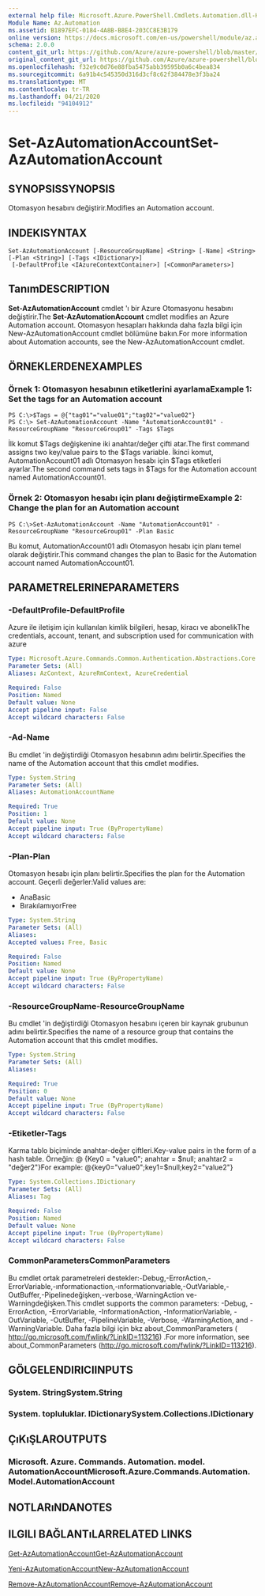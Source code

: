 ```yaml
---
external help file: Microsoft.Azure.PowerShell.Cmdlets.Automation.dll-Help.xml
Module Name: Az.Automation
ms.assetid: B1897EFC-0184-4A8B-B8E4-203CC8E3B179
online version: https://docs.microsoft.com/en-us/powershell/module/az.automation/set-azautomationaccount
schema: 2.0.0
content_git_url: https://github.com/Azure/azure-powershell/blob/master/src/Automation/Automation/help/Set-AzAutomationAccount.md
original_content_git_url: https://github.com/Azure/azure-powershell/blob/master/src/Automation/Automation/help/Set-AzAutomationAccount.md
ms.openlocfilehash: f32e9c0d76e88fba5475abb39595b0a6c4bea834
ms.sourcegitcommit: 6a91b4c545350d316d3cf8c62f384478e3f3ba24
ms.translationtype: MT
ms.contentlocale: tr-TR
ms.lasthandoff: 04/21/2020
ms.locfileid: "94104912"
---
```

# <span data-ttu-id="0593b-101">Set-AzAutomationAccount</span><span class="sxs-lookup"><span data-stu-id="0593b-101">Set-AzAutomationAccount</span></span>

## <span data-ttu-id="0593b-102">SYNOPSIS</span><span class="sxs-lookup"><span data-stu-id="0593b-102">SYNOPSIS</span></span>
<span data-ttu-id="0593b-103">Otomasyon hesabını değiştirir.</span><span class="sxs-lookup"><span data-stu-id="0593b-103">Modifies an Automation account.</span></span>

## <span data-ttu-id="0593b-104">INDEKI</span><span class="sxs-lookup"><span data-stu-id="0593b-104">SYNTAX</span></span>

```
Set-AzAutomationAccount [-ResourceGroupName] <String> [-Name] <String> [-Plan <String>] [-Tags <IDictionary>]
 [-DefaultProfile <IAzureContextContainer>] [<CommonParameters>]
```

## <span data-ttu-id="0593b-105">Tanım</span><span class="sxs-lookup"><span data-stu-id="0593b-105">DESCRIPTION</span></span>
<span data-ttu-id="0593b-106">**Set-AzAutomationAccount** cmdlet 'ı bir Azure Otomasyonu hesabını değiştirir.</span><span class="sxs-lookup"><span data-stu-id="0593b-106">The **Set-AzAutomationAccount** cmdlet modifies an Azure Automation account.</span></span>
<span data-ttu-id="0593b-107">Otomasyon hesapları hakkında daha fazla bilgi için New-AzAutomationAccount cmdlet bölümüne bakın.</span><span class="sxs-lookup"><span data-stu-id="0593b-107">For more information about Automation accounts, see the New-AzAutomationAccount cmdlet.</span></span>

## <span data-ttu-id="0593b-108">ÖRNEKLERDEN</span><span class="sxs-lookup"><span data-stu-id="0593b-108">EXAMPLES</span></span>

### <span data-ttu-id="0593b-109">Örnek 1: Otomasyon hesabının etiketlerini ayarlama</span><span class="sxs-lookup"><span data-stu-id="0593b-109">Example 1: Set the tags for an Automation account</span></span>
```
PS C:\>$Tags = @{"tag01"="value01";"tag02"="value02"}
PS C:\> Set-AzAutomationAccount -Name "AutomationAccount01" -ResourceGroupName "ResourceGroup01" -Tags $Tags
```

<span data-ttu-id="0593b-110">İlk komut $Tags değişkenine iki anahtar/değer çifti atar.</span><span class="sxs-lookup"><span data-stu-id="0593b-110">The first command assigns two key/value pairs to the $Tags variable.</span></span>
<span data-ttu-id="0593b-111">İkinci komut, AutomationAccount01 adlı Otomasyon hesabı için $Tags etiketleri ayarlar.</span><span class="sxs-lookup"><span data-stu-id="0593b-111">The second command sets tags in $Tags for the Automation account named AutomationAccount01.</span></span>

### <span data-ttu-id="0593b-112">Örnek 2: Otomasyon hesabı için planı değiştirme</span><span class="sxs-lookup"><span data-stu-id="0593b-112">Example 2: Change the plan for an Automation account</span></span>
```
PS C:\>Set-AzAutomationAccount -Name "AutomationAccount01" -ResourceGroupName "ResourceGroup01" -Plan Basic
```

<span data-ttu-id="0593b-113">Bu komut, AutomationAccount01 adlı Otomasyon hesabı için planı temel olarak değiştirir.</span><span class="sxs-lookup"><span data-stu-id="0593b-113">This command changes the plan to Basic for the Automation account named AutomationAccount01.</span></span>

## <span data-ttu-id="0593b-114">PARAMETRELERINE</span><span class="sxs-lookup"><span data-stu-id="0593b-114">PARAMETERS</span></span>

### <span data-ttu-id="0593b-115">-DefaultProfile</span><span class="sxs-lookup"><span data-stu-id="0593b-115">-DefaultProfile</span></span>
<span data-ttu-id="0593b-116">Azure ile iletişim için kullanılan kimlik bilgileri, hesap, kiracı ve abonelik</span><span class="sxs-lookup"><span data-stu-id="0593b-116">The credentials, account, tenant, and subscription used for communication with azure</span></span>

```yaml
Type: Microsoft.Azure.Commands.Common.Authentication.Abstractions.Core.IAzureContextContainer
Parameter Sets: (All)
Aliases: AzContext, AzureRmContext, AzureCredential

Required: False
Position: Named
Default value: None
Accept pipeline input: False
Accept wildcard characters: False
```

### <span data-ttu-id="0593b-117">-Ad</span><span class="sxs-lookup"><span data-stu-id="0593b-117">-Name</span></span>
<span data-ttu-id="0593b-118">Bu cmdlet 'in değiştirdiği Otomasyon hesabının adını belirtir.</span><span class="sxs-lookup"><span data-stu-id="0593b-118">Specifies the name of the Automation account that this cmdlet modifies.</span></span>

```yaml
Type: System.String
Parameter Sets: (All)
Aliases: AutomationAccountName

Required: True
Position: 1
Default value: None
Accept pipeline input: True (ByPropertyName)
Accept wildcard characters: False
```

### <span data-ttu-id="0593b-119">-Plan</span><span class="sxs-lookup"><span data-stu-id="0593b-119">-Plan</span></span>
<span data-ttu-id="0593b-120">Otomasyon hesabı için planı belirtir.</span><span class="sxs-lookup"><span data-stu-id="0593b-120">Specifies the plan for the Automation account.</span></span>
<span data-ttu-id="0593b-121">Geçerli değerler:</span><span class="sxs-lookup"><span data-stu-id="0593b-121">Valid values are:</span></span>
- <span data-ttu-id="0593b-122">Ana</span><span class="sxs-lookup"><span data-stu-id="0593b-122">Basic</span></span>
- <span data-ttu-id="0593b-123">Bırakılamıyor</span><span class="sxs-lookup"><span data-stu-id="0593b-123">Free</span></span>

```yaml
Type: System.String
Parameter Sets: (All)
Aliases:
Accepted values: Free, Basic

Required: False
Position: Named
Default value: None
Accept pipeline input: True (ByPropertyName)
Accept wildcard characters: False
```

### <span data-ttu-id="0593b-124">-ResourceGroupName</span><span class="sxs-lookup"><span data-stu-id="0593b-124">-ResourceGroupName</span></span>
<span data-ttu-id="0593b-125">Bu cmdlet 'in değiştirdiği Otomasyon hesabını içeren bir kaynak grubunun adını belirtir.</span><span class="sxs-lookup"><span data-stu-id="0593b-125">Specifies the name of a resource group that contains the Automation account that this cmdlet modifies.</span></span>

```yaml
Type: System.String
Parameter Sets: (All)
Aliases:

Required: True
Position: 0
Default value: None
Accept pipeline input: True (ByPropertyName)
Accept wildcard characters: False
```

### <span data-ttu-id="0593b-126">-Etiketler</span><span class="sxs-lookup"><span data-stu-id="0593b-126">-Tags</span></span>
<span data-ttu-id="0593b-127">Karma tablo biçiminde anahtar-değer çiftleri.</span><span class="sxs-lookup"><span data-stu-id="0593b-127">Key-value pairs in the form of a hash table.</span></span> <span data-ttu-id="0593b-128">Örneğin: @ {Key0 = "value0"; anahtar = $null; anahtar2 = "değer2"}</span><span class="sxs-lookup"><span data-stu-id="0593b-128">For example: @{key0="value0";key1=$null;key2="value2"}</span></span>

```yaml
Type: System.Collections.IDictionary
Parameter Sets: (All)
Aliases: Tag

Required: False
Position: Named
Default value: None
Accept pipeline input: True (ByPropertyName)
Accept wildcard characters: False
```

### <span data-ttu-id="0593b-129">CommonParameters</span><span class="sxs-lookup"><span data-stu-id="0593b-129">CommonParameters</span></span>
<span data-ttu-id="0593b-130">Bu cmdlet ortak parametreleri destekler:-Debug,-ErrorAction,-ErrorVariable,-ınformationaction,-ınformationvariable,-OutVariable,-OutBuffer,-Pipelinedeğişken,-verbose,-WarningAction ve-Warningdeğişken.</span><span class="sxs-lookup"><span data-stu-id="0593b-130">This cmdlet supports the common parameters: -Debug, -ErrorAction, -ErrorVariable, -InformationAction, -InformationVariable, -OutVariable, -OutBuffer, -PipelineVariable, -Verbose, -WarningAction, and -WarningVariable.</span></span> <span data-ttu-id="0593b-131">Daha fazla bilgi için bkz about_CommonParameters ( http://go.microsoft.com/fwlink/?LinkID=113216) .</span><span class="sxs-lookup"><span data-stu-id="0593b-131">For more information, see about_CommonParameters (http://go.microsoft.com/fwlink/?LinkID=113216).</span></span>

## <span data-ttu-id="0593b-132">GÖLGELENDIRICI</span><span class="sxs-lookup"><span data-stu-id="0593b-132">INPUTS</span></span>

### <span data-ttu-id="0593b-133">System. String</span><span class="sxs-lookup"><span data-stu-id="0593b-133">System.String</span></span>

### <span data-ttu-id="0593b-134">System. topluluklar. IDictionary</span><span class="sxs-lookup"><span data-stu-id="0593b-134">System.Collections.IDictionary</span></span>

## <span data-ttu-id="0593b-135">ÇıKıŞLAR</span><span class="sxs-lookup"><span data-stu-id="0593b-135">OUTPUTS</span></span>

### <span data-ttu-id="0593b-136">Microsoft. Azure. Commands. Automation. model. AutomationAccount</span><span class="sxs-lookup"><span data-stu-id="0593b-136">Microsoft.Azure.Commands.Automation.Model.AutomationAccount</span></span>

## <span data-ttu-id="0593b-137">NOTLARıNDA</span><span class="sxs-lookup"><span data-stu-id="0593b-137">NOTES</span></span>

## <span data-ttu-id="0593b-138">ILGILI BAĞLANTıLAR</span><span class="sxs-lookup"><span data-stu-id="0593b-138">RELATED LINKS</span></span>

[<span data-ttu-id="0593b-139">Get-AzAutomationAccount</span><span class="sxs-lookup"><span data-stu-id="0593b-139">Get-AzAutomationAccount</span></span>](./Get-AzAutomationAccount.md)

[<span data-ttu-id="0593b-140">Yeni-AzAutomationAccount</span><span class="sxs-lookup"><span data-stu-id="0593b-140">New-AzAutomationAccount</span></span>](./New-AzAutomationAccount.md)

[<span data-ttu-id="0593b-141">Remove-AzAutomationAccount</span><span class="sxs-lookup"><span data-stu-id="0593b-141">Remove-AzAutomationAccount</span></span>](./Remove-AzAutomationAccount.md)
